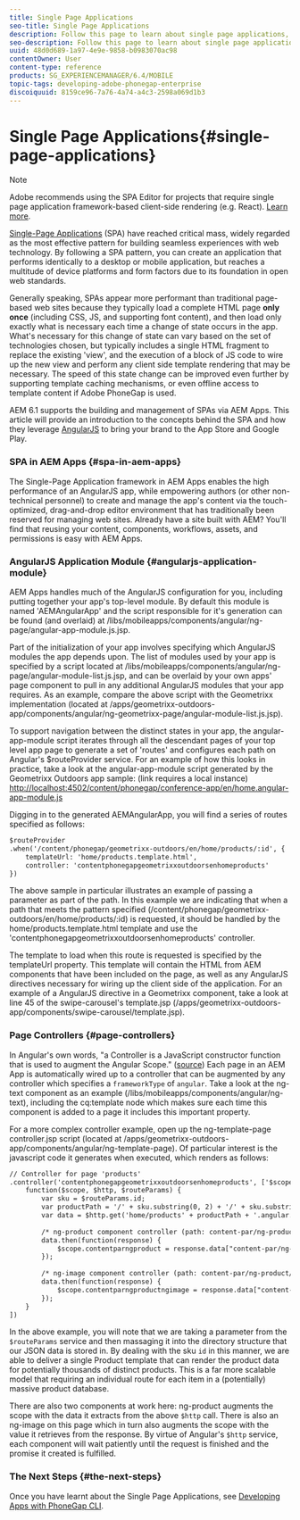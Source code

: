 ```yaml
---
title: Single Page Applications
seo-title: Single Page Applications
description: Follow this page to learn about single page applications, that is, you can create an application that performs identically to a desktop or mobile application.
seo-description: Follow this page to learn about single page applications, that is, you can create an application that performs identically to a desktop or mobile application.
uuid: 48d0d689-1a97-4e9e-9858-b0983070ac98
contentOwner: User
content-type: reference
products: SG_EXPERIENCEMANAGER/6.4/MOBILE
topic-tags: developing-adobe-phonegap-enterprise
discoiquuid: 8159ce96-7a76-4a74-a4c3-2598a069d1b3
---
```


# Single Page Applications{#single-page-applications}

>[!NOTE]
>
>Adobe recommends using the SPA Editor for projects that require single page application framework-based client-side rendering (e.g. React). [Learn more](../../sites/developing/using/spa-overview.md).

[Single-Page Applications](http://en.wikipedia.org/wiki/Single-page_application) (SPA) have reached critical mass, widely regarded as the most effective pattern for building seamless experiences with web technology. By following a SPA pattern, you can create an application that performs identically to a desktop or mobile application, but reaches a multitude of device platforms and form factors due to its foundation in open web standards.

Generally speaking, SPAs appear more performant than traditional page-based web sites because they typically load a complete HTML page **only once** (including CSS, JS, and supporting font content), and then load only exactly what is necessary each time a change of state occurs in the app. What's necessary for this change of state can vary based on the set of technologies chosen, but typically includes a single HTML fragment to replace the existing 'view', and the execution of a block of JS code to wire up the new view and perform any client side template rendering that may be necessary. The speed of this state change can be improved even further by supporting template caching mechanisms, or even offline access to template content if Adobe PhoneGap is used.

AEM 6.1 supports the building and management of SPAs via AEM Apps. This article will provide an introduction to the concepts behind the SPA and how they leverage [AngularJS](https://angularjs.org/) to bring your brand to the App Store and Google Play.

### SPA in AEM Apps {#spa-in-aem-apps}

The Single-Page Application framework in AEM Apps enables the high performance of an AngularJS app, while empowering authors (or other non-technical personnel) to create and manage the app's content via the touch-optimized, drag-and-drop editor environment that has traditionally been reserved for managing web sites. Already have a site built with AEM? You'll find that reusing your content, components, workflows, assets, and permissions is easy with AEM Apps.

### AngularJS Application Module {#angularjs-application-module}

AEM Apps handles much of the AngularJS configuration for you, including putting together your app's top-level module. By default this module is named 'AEMAngularApp' and the script responsible for it's generation can be found (and overlaid) at /libs/mobileapps/components/angular/ng-page/angular-app-module.js.jsp.

Part of the initialization of your app involves specifying which AngularJS modules the app depends upon. The list of modules used by your app is specified by a script located at /libs/mobileapps/components/angular/ng-page/angular-module-list.js.jsp, and can be overlaid by your own apps' page component to pull in any additional AngularJS modules that your app requires. As an example, compare the above script with the Geometrixx implementation (located at /apps/geometrixx-outdoors-app/components/angular/ng-geometrixx-page/angular-module-list.js.jsp).

To support navigation between the distinct states in your app, the angular-app-module script iterates through all the descendant pages of your top level app page to generate a set of 'routes' and configures each path on Angular's $routeProvider service. For an example of how this looks in practice, take a look at the angular-app-module script generated by the Geometrixx Outdoors app sample: (link requires a local instance) [http://localhost:4502/content/phonegap/conference-app/en/home.angular-app-module.js](http://localhost:4502/content/phonegap/conference-app/en/home.angular-app-module.js)

Digging in to the generated AEMAngularApp, you will find a series of routes specified as follows:

```xml
$routeProvider
.when('/content/phonegap/geometrixx-outdoors/en/home/products/:id', {
    templateUrl: 'home/products.template.html',
    controller: 'contentphonegapgeometrixxoutdoorsenhomeproducts'
})
```

The above sample in particular illustrates an example of passing a parameter as part of the path. In this example we are indicating that when a path that meets the pattern specified (/content/phonegap/geometrixx-outdoors/en/home/products/:id) is requested, it should be handled by the home/products.template.html template and use the 'contentphonegapgeometrixxoutdoorsenhomeproducts' controller.

The template to load when this route is requested is specified by the templateUrl property. This template will contain the HTML from AEM components that have been included on the page, as well as any AngularJS directives necessary for wiring up the client side of the application. For an example of a AngularJS directive in a Geometrixx component, take a look at line 45 of the swipe-carousel's template.jsp (/apps/geometrixx-outdoors-app/components/swipe-carousel/template.jsp).

### Page Controllers {#page-controllers}

In Angular's own words, "a Controller is a JavaScript constructor function that is used to augment the Angular Scope." ([source](https://docs.angularjs.org/guide/controller)) Each page in an AEM App is automatically wired up to a controller that can be augmented by any controller which specifies a `frameworkType` of `angular`. Take a look at the ng-text component as an example (/libs/mobileapps/components/angular/ng-text), including the cq:template node which makes sure each time this component is added to a page it includes this important property.

For a more complex controller example, open up the ng-template-page controller.jsp script (located at /apps/geometrixx-outdoors-app/components/angular/ng-template-page). Of particular interest is the javascript code it generates when executed, which renders as follows:

```xml
// Controller for page 'products'
.controller('contentphonegapgeometrixxoutdoorsenhomeproducts', ['$scope', '$http', '$routeParams',
    function($scope, $http, $routeParams) {
        var sku = $routeParams.id;
        var productPath = '/' + sku.substring(0, 2) + '/' + sku.substring(0, 4) + '/' + sku;
        var data = $http.get('home/products' + productPath + '.angular.json' + cacheKiller);
 
        /* ng-product component controller (path: content-par/ng-product) */
        data.then(function(response) {
            $scope.contentparngproduct = response.data["content-par/ng-product"].items;
        });
     
        /* ng-image component controller (path: content-par/ng-product/ng-image) */
        data.then(function(response) {
            $scope.contentparngproductngimage = response.data["content-par/ng-product/ng-image"].items;
        });
    }
])
```

In the above example, you will note that we are taking a parameter from the `$routeParams` service and then massaging it into the directory structure that our JSON data is stored in. By dealing with the sku `id` in this manner, we are able to deliver a single Product template that can render the product data for potentially thousands of distinct products. This is a far more scalable model that requiring an individual route for each item in a (potentially) massive product database.

There are also two components at work here: ng-product augments the scope with the data it extracts from the above `$http` call. There is also an ng-image on this page which in turn also augments the scope with the value it retrieves from the response. By virtue of Angular's `$http` service, each component will wait patiently until the request is finished and the promise it created is fulfilled.

### The Next Steps {#the-next-steps}

Once you have learnt about the Single Page Applications, see [Developing Apps with PhoneGap CLI](../../mobile/using/phonegap-apps-pg-cli.md).
